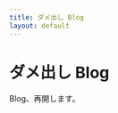 ```yaml
---
title: ダメ出し Blog
layout: default
---
```

ダメ出し Blog
======================================================================

Blog、再開します。

